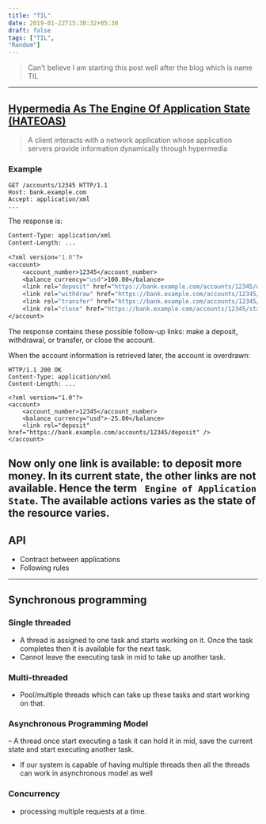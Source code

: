 ```yaml
---
title: "TIL"
date: 2019-01-22T15:38:32+05:30
draft: false
tags: ["TIL",
"Random"]
---
```

> Can't believe I am starting this post well after the blog which is name TIL

---
## [Hypermedia As The Engine Of Application State (HATEOAS)](https://en.wikipedia.org/wiki/HATEOAS)

> A client interacts with a network application whose application servers provide information dynamically through hypermedia

### Example

```
GET /accounts/12345 HTTP/1.1
Host: bank.example.com
Accept: application/xml
...
```
The response is:

```HTTP/1.1 200 OK
Content-Type: application/xml
Content-Length: ...

<?xml version="1.0"?>
<account>
    <account_number>12345</account_number>
    <balance currency="usd">100.00</balance>
    <link rel="deposit" href="https://bank.example.com/accounts/12345/deposit" />
    <link rel="withdraw" href="https://bank.example.com/accounts/12345/withdraw" /> 
    <link rel="transfer" href="https://bank.example.com/accounts/12345/transfer" />
    <link rel="close" href="https://bank.example.com/accounts/12345/status" />
</account>
```
The response contains these possible follow-up links: make a deposit, withdrawal, or transfer, or close the account.

When the account information is retrieved later, the account is overdrawn:
```
HTTP/1.1 200 OK
Content-Type: application/xml
Content-Length: ...

<?xml version="1.0"?>
<account>
    <account_number>12345</account_number>
    <balance currency="usd">-25.00</balance>
    <link rel="deposit" href="https://bank.example.com/accounts/12345/deposit" />
</account>
```
Now only one link is available: to deposit more money. In its current state, the other links are not available. Hence the term  ` Engine of Application State`. The available actions varies as the state of the resource varies.
---
## API
  - Contract between applications
  - Following rules

---


## Synchronous programming 

### Single threaded
 
 - A thread is assigned to one task and starts working on it. Once the task completes then it is available for the next task. 
 - Cannot leave the executing task in mid to take up another task. 


### Multi-threaded
 -  Pool/multiple threads which can take up these tasks and start working on that.
 
 ### Asynchronous Programming Model
 – A thread once start executing a task it can hold it in mid, save the current state and start executing another task.
 - If our system is capable of having multiple threads then all the threads can work in asynchronous model as well
 
 ### Concurrency 
 - processing multiple requests at a time. 

